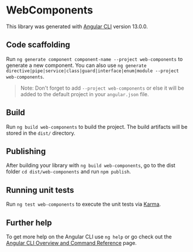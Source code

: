 # WebComponents

This library was generated with [Angular CLI](https://github.com/angular/angular-cli) version 13.0.0.

## Code scaffolding

Run `ng generate component component-name --project web-components` to generate a new component. You can also use `ng generate directive|pipe|service|class|guard|interface|enum|module --project web-components`.
> Note: Don't forget to add `--project web-components` or else it will be added to the default project in your `angular.json` file. 

## Build

Run `ng build web-components` to build the project. The build artifacts will be stored in the `dist/` directory.

## Publishing

After building your library with `ng build web-components`, go to the dist folder `cd dist/web-components` and run `npm publish`.

## Running unit tests

Run `ng test web-components` to execute the unit tests via [Karma](https://karma-runner.github.io).

## Further help

To get more help on the Angular CLI use `ng help` or go check out the [Angular CLI Overview and Command Reference](https://angular.io/cli) page.
